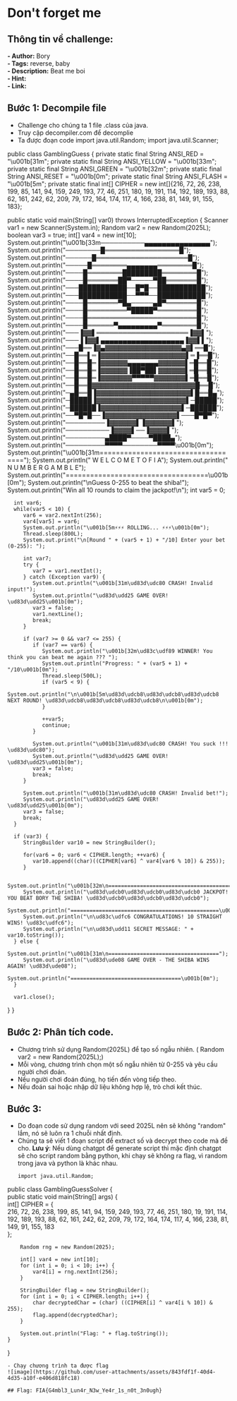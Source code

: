 # Don't forget me  

## Thông tin về challenge:  

**- Author:** Bory    
**- Tags:** reverse, baby   
**- Description:** Beat me boi  
**- Hint:**   
**- Link:**  

## Bước 1: Decompile file
- Challenge cho chúng ta 1 file .class của java.
- Truy cập decompiler.com để decomplie
- Ta được đoạn code
    import java.util.Random;
import java.util.Scanner;

public class GamblingGuess {
   private static final String ANSI_RED = "\u001b[31m";
   private static final String ANSI_YELLOW = "\u001b[33m";
   private static final String ANSI_GREEN = "\u001b[32m";
   private static final String ANSI_RESET = "\u001b[0m";
   private static final String ANSI_FLASH = "\u001b[5m";
   private static final int[] CIPHER = new int[]{216, 72, 26, 238, 199, 85, 141, 94, 159, 249, 193, 77, 46, 251, 180, 19, 191, 114, 192, 189, 193, 88, 62, 161, 242, 62, 209, 79, 172, 164, 174, 117, 4, 166, 238, 81, 149, 91, 155, 183};

   public static void main(String[] var0) throws InterruptedException {
      Scanner var1 = new Scanner(System.in);
      Random var2 = new Random(2025L);
      boolean var3 = true;
      int[] var4 = new int[10];
      System.out.println("\u001b[33m──────────▄▄▄▄▄▄▄▄▄▄▄▄▄▄▄");
      System.out.println("────────█═════════════════█");
      System.out.println("──────█═════════════════════█");
      System.out.println("─────█════════▄▄▄▄▄▄▄════════█");
      System.out.println("────█════════█████████════════█");
      System.out.println("────█═══════██▀─────▀██═══════█");
      System.out.println("───███████████──█▀█──███████████");
      System.out.println("───███████████──▀▀▀──███████████");
      System.out.println("────█═══════▀█▄─────▄█▀═══════█");
      System.out.println("────█═════════▀█████▀═════════█");
      System.out.println("────█═════════════════════════█");
      System.out.println("────█══════▀▄▄▄▄▄▄▄▄▄▀════════█");
      System.out.println("───▐▓▓▌═════════════════════▐▓▓▌");
      System.out.println("───▐▐▓▓▌▄▄▄▄▄▄▄▄▄▄▄▄▄▄▄▄▄▄▄▐▓▓▌▌");
      System.out.println("───█══▐▓▄▓▓▓▓▓▓▓▓▓▓▓▓▓▓▓▓▓▄▓▌══█");
      System.out.println("──█══▌═▐▓▓▓▓▓▓▓▓▓▓▓▓▓▓▓▓▓▓▓▌═▐══█");
      System.out.println("──█══█═▐▓▓▓▓▓▓▄▄▄▄▄▄▄▓▓▓▓▓▓▌═█══█");
      System.out.println("──█══█═▐▓▓▓▓▓▓▐██▀██▌▓▓▓▓▓▓▌═█══█");
      System.out.println("──█══█═▐▓▓▓▓▓▓▓▀▀▀▀▀▓▓▓▓▓▓▓▌═█══█");
      System.out.println("──█══█▓▓▓▓▓▓▓▓▓▓▓▓▓▓▓▓▓▓▓▓▓▓▓█══█");
      System.out.println("─▄█══█▐▓▓▓▓▓▓▓▓▓▓▓▓▓▓▓▓▓▓▓▓▓▌█══█▄");
      System.out.println("─█████▐▓▓▓▓▓▓▓▓▓▓▓▓▓▓▓▓▓▓▓▓▌─█████");
      System.out.println("─██████▐▓▓▓▓▓▓▓▓▓▓▓▓▓▓▓▓▓▓▌─██████");
      System.out.println("──▀█▀█──▐▓▓▓▓▓▓▓▓▓▓▓▓▓▓▓▓▌───█▀█▀");
      System.out.println("─────────▐▓▓▓▓▓▓▌▐▓▓▓▓▓▓▌");
      System.out.println("──────────▐▓▓▓▓▌──▐▓▓▓▓▌");
      System.out.println("─────────▄████▀────▀████▄");
      System.out.println("─────────▀▀▀▀────────▀▀▀▀\u001b[0m");
      System.out.println("\u001b[31m===================================");
      System.out.println("   W E L C O M E   T O   F I A");
      System.out.println("   N U M B E R   G A M B L E");
      System.out.println("===================================\u001b[0m");
      System.out.println("\nGuess 0-255 to beat the shiba!");
      System.out.println("Win all 10 rounds to claim the jackpot!\n");
      int var5 = 0;

      int var6;
      while(var5 < 10) {
         var6 = var2.nextInt(256);
         var4[var5] = var6;
         System.out.println("\u001b[5m⚡⚡⚡ ROLLING... ⚡⚡⚡\u001b[0m");
         Thread.sleep(800L);
         System.out.print("\n[Round " + (var5 + 1) + "/10] Enter your bet (0-255): ");

         int var7;
         try {
            var7 = var1.nextInt();
         } catch (Exception var9) {
            System.out.println("\u001b[31m\ud83d\udc80 CRASH! Invalid input!");
            System.out.println("\ud83d\udd25 GAME OVER! \ud83d\udd25\u001b[0m");
            var3 = false;
            var1.nextLine();
            break;
         }

         if (var7 >= 0 && var7 <= 255) {
            if (var7 == var6) {
               System.out.println("\u001b[32m\ud83c\udf89 WINNER! You think you can beat me again ??? ");
               System.out.println("Progress: " + (var5 + 1) + "/10\u001b[0m");
               Thread.sleep(500L);
               if (var5 < 9) {
                  System.out.println("\n\u001b[5m\ud83d\udcb8\ud83d\udcb8\ud83d\udcb8 NEXT ROUND! \ud83d\udcb8\ud83d\udcb8\ud83d\udcb8\n\u001b[0m");
               }

               ++var5;
               continue;
            }

            System.out.println("\u001b[31m\ud83d\udc80 CRASH! You suck !!! \ud83d\udc80");
            System.out.println("\ud83d\udd25 GAME OVER! \ud83d\udd25\u001b[0m");
            var3 = false;
            break;
         }

         System.out.println("\u001b[31m\ud83d\udc80 CRASH! Invalid bet!");
         System.out.println("\ud83d\udd25 GAME OVER! \ud83d\udd25\u001b[0m");
         var3 = false;
         break;
      }

      if (var3) {
         StringBuilder var10 = new StringBuilder();

         for(var6 = 0; var6 < CIPHER.length; ++var6) {
            var10.append((char)((CIPHER[var6] ^ var4[var6 % 10]) & 255));
         }

         System.out.println("\u001b[32m\n===============================================");
         System.out.println("\ud83d\udcb0\ud83d\udcb0\ud83d\udcb0 JACKPOT! YOU BEAT BORY THE SHIBA! \ud83d\udcb0\ud83d\udcb0\ud83d\udcb0");
         System.out.println("===============================================\u001b[0m");
         System.out.println("\n\ud83c\udfc6 CONGRATULATIONS! 10 STRAIGHT WINS! \ud83c\udfc6");
         System.out.println("\n\ud83d\udd11 SECRET MESSAGE: " + var10.toString());
      } else {
         System.out.println("\u001b[31m\n===================================");
         System.out.println("\ud83d\ude08 GAME OVER - THE SHIBA WINS AGAIN! \ud83d\ude08");
         System.out.println("===================================\u001b[0m");
      }

      var1.close();
   }
}


## Bước 2: Phân tích code.
- Chương trình sử dụng Random(2025L) để tạo số ngẫu nhiên. ( Random var2 = new Random(2025L);)
- Mỗi vòng, chương trình chọn một số ngẫu nhiên từ 0-255 và yêu cầu người chơi đoán.
- Nếu người chơi đoán đúng, họ tiến đến vòng tiếp theo.
- Nếu đoán sai hoặc nhập dữ liệu không hợp lệ, trò chơi kết thúc.


## Bước 3: 
- Do đoạn code sử dụng random với seed 2025L nên sẽ không "random" lắm, nó sẽ luôn ra 1 chuỗi nhất định.
- Chúng ta sẽ viết 1 đoạn script để extract số và decrypt theo code mà đề cho.
  **Lưu ý**: Nếu dùng chatgpt để generate script thì mặc định chatgpt sẽ cho script random bằng python, khi chạy sẽ không ra flag, vì random trong java và python là khác nhau.
  ```
  import java.util.Random;  

public class GamblingGuessSolver {  
    public static void main(String[] args) {  
        int[] CIPHER = {  
            216, 72, 26, 238, 199, 85, 141, 94, 159, 249, 193, 77, 46, 251, 180, 
            19, 191, 114, 192, 189, 193, 88, 62, 161, 242, 62, 209, 79, 172, 164, 
            174, 117, 4, 166, 238, 81, 149, 91, 155, 183  
        };  

        Random rng = new Random(2025);  

        int[] var4 = new int[10];  
        for (int i = 0; i < 10; i++) {  
            var4[i] = rng.nextInt(256);  
        }  

        StringBuilder flag = new StringBuilder();  
        for (int i = 0; i < CIPHER.length; i++) {  
            char decryptedChar = (char) ((CIPHER[i] ^ var4[i % 10]) & 255);  
            flag.append(decryptedChar);  
        }

        System.out.println("Flag: " + flag.toString());  
    }  
}  
  ```
- Chạy chương trình ta được flag
![image](https://github.com/user-attachments/assets/843fdf1f-40d4-4d35-a10f-e406d818fc18)

## Flag: FIA{G4mbl3_Lun4r_N3w_Ye4r_1s_n0t_3n0ugh}
